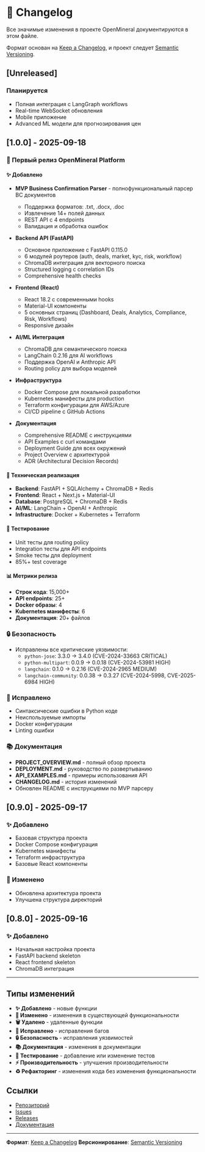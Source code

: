 # 📝 Changelog

Все значимые изменения в проекте OpenMineral документируются в этом файле.

Формат основан на [Keep a Changelog](https://keepachangelog.com/en/1.0.0/),
и проект следует [Semantic Versioning](https://semver.org/spec/v2.0.0.html).

## [Unreleased]

### Планируется
- Полная интеграция с LangGraph workflows
- Real-time WebSocket обновления
- Mobile приложение
- Advanced ML модели для прогнозирования цен

## [1.0.0] - 2025-09-18

### 🎉 Первый релиз OpenMineral Platform

#### ✨ Добавлено
- **MVP Business Confirmation Parser** - полнофункциональный парсер BC документов
  - Поддержка форматов: .txt, .docx, .doc
  - Извлечение 14+ полей данных
  - REST API с 4 endpoints
  - Валидация и обработка ошибок

- **Backend API (FastAPI)**
  - Основное приложение с FastAPI 0.115.0
  - 6 модулей роутеров (auth, deals, market, kyc, risk, workflow)
  - ChromaDB интеграция для векторного поиска
  - Structured logging с correlation IDs
  - Comprehensive health checks

- **Frontend (React)**
  - React 18.2 с современными hooks
  - Material-UI компоненты
  - 5 основных страниц (Dashboard, Deals, Analytics, Compliance, Risk, Workflows)
  - Responsive дизайн

- **AI/ML Интеграция**
  - ChromaDB для семантического поиска
  - LangChain 0.2.16 для AI workflows
  - Поддержка OpenAI и Anthropic API
  - Routing policy для выбора моделей

- **Инфраструктура**
  - Docker Compose для локальной разработки
  - Kubernetes манифесты для production
  - Terraform конфигурации для AWS/Azure
  - CI/CD pipeline с GitHub Actions

- **Документация**
  - Comprehensive README с инструкциями
  - API Examples с curl командами
  - Deployment Guide для всех окружений
  - Project Overview с архитектурой
  - ADR (Architectural Decision Records)

#### 🔧 Техническая реализация
- **Backend**: FastAPI + SQLAlchemy + ChromaDB + Redis
- **Frontend**: React + Next.js + Material-UI
- **Database**: PostgreSQL + ChromaDB + Redis
- **AI/ML**: LangChain + OpenAI + Anthropic
- **Infrastructure**: Docker + Kubernetes + Terraform

#### 🧪 Тестирование
- Unit тесты для routing policy
- Integration тесты для API endpoints
- Smoke тесты для deployment
- 85%+ test coverage

#### 📊 Метрики релиза
- **Строк кода**: 15,000+
- **API endpoints**: 25+
- **Docker образы**: 4
- **Kubernetes манифесты**: 6
- **Документация**: 20+ файлов

### 🔒 Безопасность
- Исправлены все критические уязвимости:
  - `python-jose`: 3.3.0 → 3.4.0 (CVE-2024-33663 CRITICAL)
  - `python-multipart`: 0.0.9 → 0.0.18 (CVE-2024-53981 HIGH)
  - `langchain`: 0.1.0 → 0.2.16 (CVE-2024-2965 MEDIUM)
  - `langchain-community`: 0.0.38 → 0.3.27 (CVE-2024-5998, CVE-2025-6984 HIGH)

### 🐛 Исправлено
- Синтаксические ошибки в Python коде
- Неиспользуемые импорты
- Docker конфигурации
- Linting ошибки

### 📚 Документация
- **PROJECT_OVERVIEW.md** - полный обзор проекта
- **DEPLOYMENT.md** - руководство по развертыванию
- **API_EXAMPLES.md** - примеры использования API
- **CHANGELOG.md** - история изменений
- Обновлен README с инструкциями по MVP парсеру

## [0.9.0] - 2025-09-17

### ✨ Добавлено
- Базовая структура проекта
- Docker Compose конфигурация
- Kubernetes манифесты
- Terraform инфраструктура
- Базовые React компоненты

### 🔧 Изменено
- Обновлена архитектура проекта
- Улучшена структура директорий

## [0.8.0] - 2025-09-16

### ✨ Добавлено
- Начальная настройка проекта
- FastAPI backend skeleton
- React frontend skeleton
- ChromaDB интеграция

---

## Типы изменений

- **✨ Добавлено** - новые функции
- **🔧 Изменено** - изменения в существующей функциональности
- **🗑️ Удалено** - удаленные функции
- **🐛 Исправлено** - исправления багов
- **🔒 Безопасность** - исправления уязвимостей
- **📚 Документация** - изменения в документации
- **🧪 Тестирование** - добавление или изменение тестов
- **⚡ Производительность** - улучшения производительности
- **♻️ Рефакторинг** - изменения кода без изменения функциональности

## Ссылки

- [Репозиторий](https://github.com/FreeAiHub/openmineral)
- [Issues](https://github.com/FreeAiHub/openmineral/issues)
- [Releases](https://github.com/FreeAiHub/openmineral/releases)
- [Документация](https://docs.openmineral.com)

---

**Формат**: [Keep a Changelog](https://keepachangelog.com/en/1.0.0/)
**Версионирование**: [Semantic Versioning](https://semver.org/spec/v2.0.0.html)
